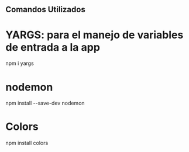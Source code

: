 ## Comandos Utilizados

# YARGS: para el manejo de variables de entrada a la app
npm i yargs

# nodemon 
npm install --save-dev nodemon

# Colors
npm install colors
